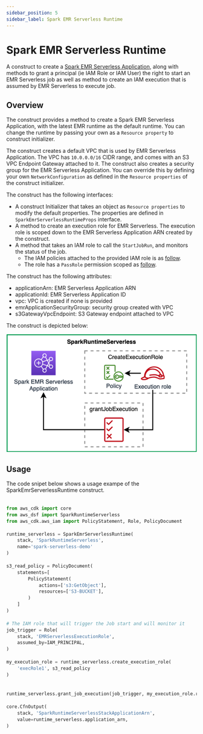 ```yaml
---
sidebar_position: 5
sidebar_label: Spark EMR Serverless Runtime
---
```


# Spark EMR Serverless Runtime

A construct to create a [Spark EMR Serverless Application](https://docs.aws.amazon.com/emr/latest/EMR-Serverless-UserGuide/getting-started.html), along with methods to grant a principal (ie IAM Role or IAM User) the right to start an EMR Serverless job as well as method to create an IAM execution that is assumed by EMR Serverless to execute job. 

## Overview

The construct provides a method to create a Spark EMR Serverless Application, with the latest EMR runtime as the default runtime. You can change the runtime by passing your own as a `Resource property` to construct initializer.

The construct creates a default VPC that is used by EMR Serverless Application. The VPC has `10.0.0.0/16` CIDR range, and comes with an S3 VPC Endpoint Gateway attached to it. The construct also creates a security group for the EMR Serverless Application. You can override this by defining your own `NetworkConfiguration` as defined in the `Resource properties` of the construct initializer.

The construct has the following interfaces:

   * A construct Initializer that takes an object as `Resource properties` to modify the default properties. The properties are defined in `SparkEmrServerlessRuntimeProps` interface.
   * A method to create an execution role for EMR Serverless. The execution role is scoped down to the EMR Serverless Application ARN created by the construct.
   * A method that takes an IAM role to call the `StartJobRun`, and monitors the status of the job.
      * The IAM policies attached to the provided IAM role is as [follow](https://github.com/awslabs/aws-data-solutions-framework/blob/c965202f48088f5ae51ce0e719cf92adefac94ac/framework/src/processing/spark-runtime/emr-serverless/spark-emr-runtime-serverless.ts#L117).
      * The role has a `PassRole` permission scoped as [follow](https://github.com/awslabs/aws-data-solutions-framework/blob/c965202f48088f5ae51ce0e719cf92adefac94ac/framework/src/processing/spark-runtime/emr-serverless/spark-emr-runtime-serverless.ts#L106).

The construct has the following attributes:

   * applicationArn: EMR Serverless Application ARN
   * applicationId: EMR Serverless Application ID
   * vpc: VPC is created if none is provided
   * emrApplicationSecurityGroup: security group created with VPC
   * s3GatewayVpcEndpoint: S3 Gateway endpoint attached to VPC

The construct is depicted below:

![Spark Runtime Serverless](../../../static/img/adsf-spark-runtime.png)

## Usage

The code snipet below shows a usage exampe of the SparkEmrServerlessRuntime construct.

```python

from aws_cdk import core
from aws_dsf import SparkRuntimeServerless
from aws_cdk.aws_iam import PolicyStatement, Role, PolicyDocument

runtime_serverless = SparkEmrServerlessRuntime(
    stack, 'SparkRuntimeServerless',
    name='spark-serverless-demo'
)

s3_read_policy = PolicyDocument(
    statements=[
        PolicyStatement(
            actions=['s3:GetObject'],
            resources=['S3-BUCKET'],
        )
    ]
)

# The IAM role that will trigger the Job start and will monitor it
job_trigger = Role(
    stack, 'EMRServerlessExecutionRole',
    assumed_by=IAM_PRINCIPAL,
)

my_execution_role = runtime_serverless.create_execution_role(
    'execRole1', s3_read_policy
)


runtime_serverless.grant_job_execution(job_trigger, my_execution_role.role_arn)

core.CfnOutput(
    stack, 'SparkRuntimeServerlessStackApplicationArn',
    value=runtime_serverless.application_arn,
)

```
